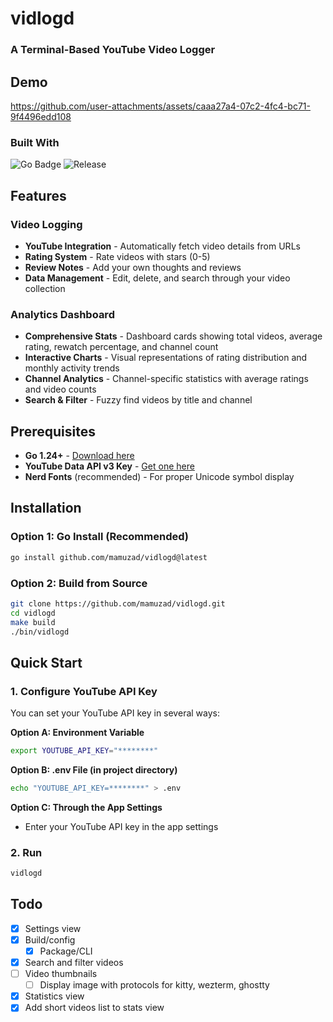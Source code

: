# vidlogd

### A Terminal-Based YouTube Video Logger

## Demo

https://github.com/user-attachments/assets/caaa27a4-07c2-4fc4-bc71-9f4496edd108

### Built With

![Go Badge](https://img.shields.io/badge/Go-00ADD8?logo=go&logoColor=fff&style=for-the-badge)
![Release](https://img.shields.io/github/v/release/mamuzad/vidlogd)

## Features

### Video Logging

- **YouTube Integration** - Automatically fetch video details from URLs
- **Rating System** - Rate videos with stars (0-5)
- **Review Notes** - Add your own thoughts and reviews
- **Data Management** - Edit, delete, and search through your video collection

### Analytics Dashboard

- **Comprehensive Stats** - Dashboard cards showing total videos, average rating, rewatch percentage, and channel count
- **Interactive Charts** - Visual representations of rating distribution and monthly activity trends
- **Channel Analytics** - Channel-specific statistics with average ratings and video counts
- **Search & Filter** - Fuzzy find videos by title and channel

## Prerequisites

- **Go 1.24+** - [Download here](https://golang.org/dl/)
- **YouTube Data API v3 Key** - [Get one here](https://developers.google.com/youtube/v3/getting-started)
- **Nerd Fonts** (recommended) - For proper Unicode symbol display

## Installation

### Option 1: Go Install (Recommended)

```bash
go install github.com/mamuzad/vidlogd@latest
```

### Option 2: Build from Source

```bash
git clone https://github.com/mamuzad/vidlogd.git
cd vidlogd
make build
./bin/vidlogd
```

## Quick Start

### 1. Configure YouTube API Key

You can set your YouTube API key in several ways:

**Option A: Environment Variable**

```bash
export YOUTUBE_API_KEY="********"
```

**Option B: .env File (in project directory)**

```bash
echo "YOUTUBE_API_KEY=********" > .env
```

**Option C: Through the App Settings**

- Enter your YouTube API key in the app settings

### 2. Run

```bash
vidlogd
```

## Todo

- [x] Settings view
- [x] Build/config
  - [x] Package/CLI
- [x] Search and filter videos
- [ ] Video thumbnails
  - [ ] Display image with protocols for kitty, wezterm, ghostty
- [x] Statistics view
- [x] Add short videos list to stats view
